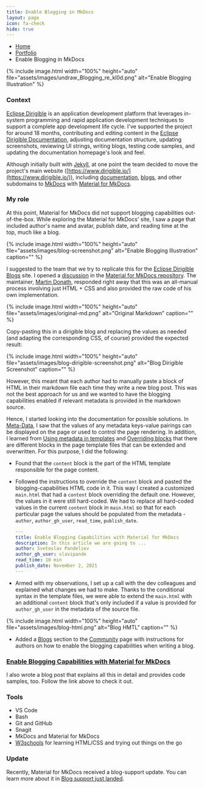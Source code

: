```yaml
---
title: Enable Blogging in MkDocs
layout: page
icon: fa-check
hide: true
---
```


<ul class="breadcrumb">
  <li><a href="./#" class="icon fa-home">  Home</a></li>
  <li><a href="./#portfolio" class="icon fa-briefcase">  Portfolio</a></li>
  <li>Enable Blogging in MkDocs</li>
</ul>


{% include image.html width="100%" height="auto" file="assets/images/undraw_Blogging_re_kl0d.png" alt="Enable Blogging Illustration" %}


### Context
[Eclipse Dirigible](https://www.dirigible.io/) is an application development platform that leverages in-system programming and rapid application development techniques to support a complete app development life cycle. I've supported the project for around 18 months, contributing and editing content in the [Eclipse Dirigible Documentation](https://www.dirigible.io/help/), adjusting documentation structure, updating screenshots, reviewing UI strings, writing blogs, testing code samples, and updating the documentation homepage's look and feel.

Although initially built with [Jekyll](https://jekyllrb.com/), at one point the team decided to move the project's main website ([https://www.dirigible.io/](https://www.dirigible.io/)), including [documentation](https://www.dirigible.io/help/), [blogs](https://www.dirigible.io/blogs/), and other subdomains to [MkDocs](https://www.mkdocs.org/) with [Material for MkDocs](https://squidfunk.github.io/mkdocs-material/). 

### My role

At this point, Material for MkDocs did not support blogging capabilities out-of-the-box. While exploring the Material for MkDocs' site, I saw a page that included author's name and avatar, publish date, and reading time at the top, much like a blog. 


{% include image.html width="100%" height="auto" file="assets/images/blog-screenshot.png" alt="Enable Blogging Illustration" caption="" %}


I suggested to the team that we try to replicate this for the [Eclipse Dirigible Blogs](https://www.dirigible.io/blogs/) site.
I opened a [discussion](https://github.com/squidfunk/mkdocs-material/discussions/3101) in the [Material for MkDocs repository](https://github.com/squidfunk/mkdocs-material/discussions). The maintainer, [Martin Donath](https://github.com/squidfunk), responded right away that this was an all-manual process involving just HTML + CSS and also provided the raw code of his own implementation. 


{% include image.html width="100%" height="auto" file="assets/images/original-md.png" alt="Original Markdown" caption="" %}


Copy-pasting this in a dirigible blog and replacing the values as needed (and adapting the corresponding CSS, of course) provided the expected result:


{% include image.html width="100%" height="auto" file="assets/images/blog-dirigible-screenshot.png" alt="Blog Dirigible Screenshot" caption="" %}


However, this meant that each author had to manually paste a block of HTML in their markdown file each time they write a new blog post. This was not the best approach for us and we wanted to have the blogging capabilities enabled if relevant metadata is provided in the markdown source. 

Hence, I started looking into the documentation for possible solutions.
In [Meta-Data](https://www.mkdocs.org/user-guide/writing-your-docs/#meta-data), I saw that the values of any metadata keys-value pairings can be displayed on the page or used to control the page rendering. In addition, I learned from [Using metadata in templates](https://squidfunk.github.io/mkdocs-material/reference/#using-metadata-in-templates) and [Overriding blocks](https://squidfunk.github.io/mkdocs-material/customization/#overriding-blocks) that there are different blocks in the page template files that can be extended and overwritten. For this purpose, I did the following:

- Found that the `content` block is the part of the HTML template responsible for the page content.
- Followed the instructions to override the `content` block and pasted the blogging-capabilities HTML code in it. This way I created a customized `main.html` that had a `content` block overriding the default one. However, the values in it were still hard-coded. We had to replace all hard-coded values in the current `content` block in `main.html` so that for each particular page the values should be populated from the metadata - `author`, `author_gh_user`, `read_time`, `publish_date`.

    ```yaml
    ---
    title: Enable Blogging Capabilities with Material for MkDocs
    description: In this article we are going to ...
    author: Svetoslav Pandeliev
    author_gh_user: slavipande
    read_time: 10 min
    publish_date: November 2, 2021
    ---
    ````


- Armed with my observations, I set up a call with the dev colleagues and explained what changes we had to make. Thanks to the conditional syntax in the template files, we were able to extend the `main.html` with an additional `content` block that's only included if a value is provided for `author_gh_user` in the metadata of the source file.

{% include image.html width="100%" height="auto" file="assets/images/blog-html.png" alt="Blog HMTL" caption="" %}

- Added a [Blogs](https://www.dirigible.io/help/community/#blogs) section to the [Community](https://www.dirigible.io/help/community/) page with instructions for authors on how to enable the blogging capabilities when writing a blog.


### [Enable Blogging Capabilities with Material for MkDocs](https://www.dirigible.io/blogs/2021/11/2/material-blogging-capabilities/)
I also wrote a blog post that explains all this in detail and provides code samples, too. Follow the link above to check it out.



### Tools

- VS Code
- Bash
- Git and GitHub
- Snagit
- MkDocs and Material for MkDocs
- [W3schools](https://www.w3schools.com/) for learning HTML/CSS and trying out things on the go

### Update
Recently, Material for MkDocs received a blog-support update. You can learn more about it in [Blog support just landed](https://squidfunk.github.io/mkdocs-material/blog/2022/09/12/blog-support-just-landed/).
